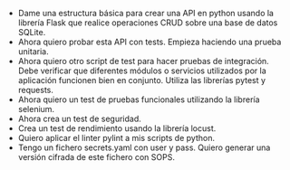 - Dame una estructura básica para crear una API en python usando la librería Flask que realice operaciones CRUD sobre una base de datos SQLite.
- Ahora quiero probar esta API con tests. Empieza haciendo una prueba unitaria.
- Ahora quiero otro script de test para hacer pruebas de integración. Debe verificar que diferentes módulos o servicios utilizados por la aplicación funcionen bien en conjunto. Utiliza las librerías pytest y requests.
- Ahora quiero un test de pruebas funcionales utilizando la librería selenium.
- Ahora crea un test de seguridad.
- Crea un test de rendimiento usando la librería locust.
- Quiero aplicar el linter pylint a mis scripts de python.
- Tengo un fichero secrets.yaml con user y pass. Quiero generar una versión cifrada de este fichero con SOPS.
